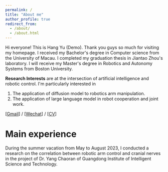 ```yaml
---
permalink: /
title: "About me"
author_profile: true
redirect_from:
  - /about/
  - /about.html
---
```


Hi everyone! This is Hang Yu (Demo). Thank you guys so much for visiting my homepage. I received my Bachelor's degree in Computer science from the University of Macau. I completed my graduation thesis in Jiantao Zhou's laboratory. I will receive my Master's degree in Robotics and Autonomy Systems from Boston University.

**Research Interests** are at the intersection of artificial intelligence and robotic control. I'm particularly interested in
1. The application of diffusion model to robotics arm manipulation.
1. The application of large language model in robot cooperation and joint work.

[[Gmail](yh974125@gmail.com)] / [[Wechat](/images/wechat.jpg)] / [[CV](/assets/Resume.pdf)]


Main experience
======
During the summer vacation from May to August 2023, I conducted a research on the correlation between robotic arm control and cranial nerves in the project of Dr. Yang Chaoran of Guangdong Institute of Intelligent Science and Technology.



